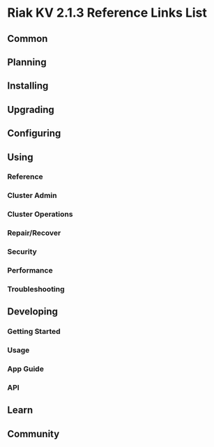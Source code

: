 
# Riak KV 2.1.3 Reference Links List


## Common

[downloads]: /riak/kv/2.0.1/downloads/
[install index]: /riak/kv/2.0.1/setup/installing
[upgrade index]: /riak/kv/2.0.1/upgrading
[plan index]: /riak/kv/2.0.1/planning
[config index]: /riak/2.1.3/using/configuring/
[config reference]: /riak/kv/2.0.1/configuring/reference/
[manage index]: /riak/kv/2.0.1/using/managing
[performance index]: /riak/kv/2.0.1/using/performance
[glossary vnode]: /riak/kv/2.0.1/learn/glossary/#vnode
[contact basho]: http://basho.com/contact/


## Planning

[plan index]: /riak/kv/2.0.1/setup/planning
[plan start]: /riak/kv/2.0.1/setup/planning/start
[plan backend]: /riak/kv/2.0.1/setup/planning/backend
[plan backend bitcask]: /riak/kv/2.0.1/setup/planning/backend/bitcask
[plan backend leveldb]: /riak/kv/2.0.1/setup/planning/backend/leveldb
[plan backend memory]: /riak/kv/2.0.1/setup/planning/backend/memory
[plan backend multi]: /riak/kv/2.0.1/setup/planning/backend/multi
[plan cluster capacity]: /riak/kv/2.0.1/setup/planning/cluster-capacity
[plan bitcask capacity]: /riak/kv/2.0.1/setup/planning/bitcask-capacity-calc
[plan best practices]: /riak/kv/2.0.1/setup/planning/best-practices
[plan future]: /riak/kv/2.0.1/setup/planning/future


## Installing

[install index]: /riak/kv/2.0.1/setup/installing
[install aws]: /riak/kv/2.0.1/setup/installing/amazon-web-services
[install debian & ubuntu]: /riak/kv/2.0.1/setup/installing/debian-ubuntu
[install freebsd]: /riak/kv/2.0.1/setup/installing/freebsd
[install mac osx]: /riak/kv/2.0.1/setup/installing/mac-osx
[install rhel & centos]: /riak/kv/2.0.1/setup/installing/rhel-centos
[install smartos]: /riak/kv/2.0.1/setup/installing/smartos
[install solaris]: /riak/kv/2.0.1/setup/installing/solaris
[install suse]: /riak/kv/2.0.1/setup/installing/suse
[install windows azure]: /riak/kv/2.0.1/setup/installing/windows-azure

[install source index]: /riak/kv/2.0.1/setup/installing/source
[install source erlang]: /riak/kv/2.0.1/setup/installing/source/erlang
[install source jvm]: /riak/kv/2.0.1/setup/installing/source/jvm

[install verify]: /riak/kv/2.0.1/setup/installing/verify


## Upgrading

[upgrade index]: /riak/kv/2.0.1/setup/upgrading
[upgrade checklist]: /riak/kv/2.0.1/setup/upgrading/checklist
[upgrade version]: /riak/kv/2.0.1/setup/upgrading/version
[upgrade cluster]: /riak/kv/2.0.1/setup/upgrading/cluster
[upgrade mdc]: /riak/kv/2.0.1/setup/upgrading/multi-datacenter
[upgrade downgrade]: /riak/kv/2.0.1/setup/upgrading/downgrade


## Configuring

[config index]: /riak/kv/2.0.1/configuring
[config basic]: /riak/kv/2.0.1/configuring/basic
[config backend]: /riak/kv/2.0.1/configuring/backend
[config manage]: /riak/kv/2.0.1/configuring/managing
[config reference]: /riak/kv/2.0.1/configuring/reference/
[config strong consistency]: /riak/kv/2.0.1/configuring/strong-consistency
[config load balance]: /riak/kv/2.0.1/configuring/load-balancing-proxy
[config mapreduce]: /riak/kv/2.0.1/configuring/map-reduce
[config search]: /riak/kv/2.0.1/configuring/search/

[config v3 mdc]: /riak/kv/2.0.1/configuring/v3-multi-datacenter
[config v3 nat]: /riak/kv/2.0.1/configuring/v3-multi-datacenter/nat
[config v3 quickstart]: /riak/kv/2.0.1/configuring/v3-multi-datacenter/quick-start
[config v3 ssl]: /riak/kv/2.0.1/configuring/v3-multi-datacenter/ssl

[config v2 mdc]: /riak/kv/2.0.1/configuring/v2-multi-datacenter
[config v2 nat]: /riak/kv/2.0.1/configuring/v2-multi-datacenter/nat
[config v2 quickstart]: /riak/kv/2.0.1/configuring/v2-multi-datacenter/quick-start
[config v2 ssl]: /riak/kv/2.0.1/configuring/v2-multi-datacenter/ssl



## Using

[use index]: /riak/kv/2.0.1/using/
[use admin commands]: /riak/kv/2.0.1/using/cluster-admin-commands
[use running cluster]: /riak/kv/2.0.1/using/running-a-cluster

### Reference

[use ref custom code]: /riak/kv/2.0.1/using/reference/custom-code
[use ref handoff]: /riak/kv/2.0.1/using/reference/handoff
[use ref monitoring]: /riak/kv/2.0.1/using/reference/monitoring
[use ref search]: /riak/kv/2.0.1/using/reference/search
[use ref 2i]: /riak/kv/2.0.1/using/reference/secondary-indexes
[use ref snmp]: /riak/kv/2.0.1/using/reference/snmp
[use ref strong consistency]: /riak/2.1.3/using/reference/strong-consistency
[use ref jmx]: /riak/kv/2.0.1/using/reference/jmx
[use ref obj del]: /riak/kv/2.0.1/using/reference/object-deletion/
[use ref v3 mdc]: /riak/kv/2.0.1/using/reference/v3-multi-datacenter
[use ref v2 mdc]: /riak/kv/2.0.1/using/reference/v2-multi-datacenter

### Cluster Admin

[use admin index]: /riak/kv/2.0.1/using/admin/
[use admin commands]: /riak/kv/2.0.1/using/admin/commands/
[use admin riak cli]: /riak/kv/2.0.1/using/admin/riak-cli/
[use admin riak-admin]: /riak/kv/2.0.1/using/admin/riak-admin/
[use admin riak control]: /riak/kv/2.0.1/using/admin/riak-control/

### Cluster Operations

[cluster ops add remove node]: /riak/kv/2.0.1/using/cluster-operations/adding-removing-nodes
[cluster ops inspect node]: /riak/kv/2.0.1/using/cluster-operations/inspecting-node
[cluster ops change info]: /riak/kv/2.0.1/using/cluster-operations/changing-cluster-info
[cluster ops load balance]: /riak/kv/2.0.1/using/cluster-operations/load-balancing
[cluster ops bucket types]: /riak/kv/2.0.1/using/cluster-operations/bucket-types
[cluster ops handoff]: /riak/kv/2.0.1/using/cluster-operations/handoff
[cluster ops log]: /riak/kv/2.0.1/using/cluster-operations/logging
[cluster ops obj del]: /riak/kv/2.0.1/using/reference/object-deletion
[cluster ops backup]: /riak/kv/2.0.1/using/cluster-operations/backing-up
[cluster ops mdc]: /riak/kv/2.0.1/using/cluster-operations/multi-datacenter
[cluster ops strong consistency]: /riak/kv/2.0.1/using/cluster-operations/strong-consistency
[cluster ops 2i]: /riak/kv/2.0.1/using/cluster-operations/secondary-indexes
[cluster ops v3 mdc]: /riak/kv/2.0.1/using/cluster-operations/v3-multi-datacenter
[cluster ops v2 mdc]: /riak/kv/2.0.1/using/cluster-operations/v2-multi-datacenter

### Repair/Recover

[repair recover index]: /riak/kv/2.0.1/repair-recovery
[repair recover index]: /riak/kv/2.0.1/repair-recovery/failure-recovery/

### Security

[security index]: /riak/kv/2.0.1/using/security/
[security basics]: /riak/kv/2.0.1/using/security/basics
[security managing]: /riak/kv/2.0.1/using/security/managing-sources/

### Performance

[perf index]: /riak/kv/2.0.1/using/performance/
[perf benchmark]: /riak/kv/2.0.1/using/performance/benchmarking
[perf open files]: /riak/kv/2.0.1/using/performance/open-files-limit/
[perf erlang]: /riak/kv/2.0.1/using/performance/erlang
[perf aws]: /riak/kv/2.0.1/using/performance/amazon-web-services
[perf latency checklist]: /riak/kv/2.0.1/using/performance/latency-reduction-checklist

### Troubleshooting

[troubleshoot http]: /riak/kv/2.0.1/using/troubleshooting/http-204


## Developing

[dev index]: /riak/kv/2.0.1/developing
[dev client libraries]: /riak/kv/2.0.1/developing/client-libraries
[dev data model]: /riak/kv/2.0.1/developing/data-modeling
[dev data types]: /riak/kv/2.0.1/developing/data-types
[dev kv model]: /riak/kv/2.0.1/developing/key-value-modeling

### Getting Started

[getting started]: /riak/kv/2.0.1/developing/getting-started
[getting started java]: /riak/kv/2.0.1/developing/getting-started/java
[getting started ruby]: /riak/kv/2.0.1/developing/getting-started/ruby
[getting started python]: /riak/kv/2.0.1/developing/getting-started/python
[getting started php]: /riak/kv/2.0.1/developing/getting-started/php
[getting started csharp]: /riak/kv/2.0.1/developing/getting-started/csharp
[getting started nodejs]: /riak/kv/2.0.1/developing/getting-started/nodejs
[getting started erlang]: /riak/kv/2.0.1/developing/getting-started/erlang
[getting started golang]: /riak/kv/2.0.1/developing/getting-started/golang

[obj model java]: /riak/kv/2.0.1/developing/getting-started/java/object-modeling
[obj model ruby]: /riak/kv/2.0.1/developing/getting-started/ruby/object-modeling
[obj model python]: /riak/kv/2.0.1/developing/getting-started/python/object-modeling
[obj model csharp]: /riak/kv/2.0.1/developing/getting-started/csharp/object-modeling
[obj model nodejs]: /riak/kv/2.0.1/developing/getting-started/nodejs/object-modeling
[obj model erlang]: /riak/kv/2.0.1/developing/getting-started/erlang/object-modeling
[obj model golang]: /riak/kv/2.0.1/developing/getting-started/golang/object-modeling

### Usage

[usage index]: /riak/kv/2.0.1/developing/usage
[usage bucket types]: /riak/kv/2.0.1/developing/usage/bucket-types
[usage commit hooks]: /riak/kv/2.0.1/developing/usage/commit-hooks
[usage conflict resolution]: /riak/kv/2.0.1/developing/usage/conflict-resolution
[usage content types]: /riak/kv/2.0.1/developing/usage/content-types
[usage create objects]: /riak/kv/2.0.1/developing/usage/create-objects
[usage custom extractors]: /riak/kv/2.0.1/developing/usage/custom-extractors
[usage delete objects]: /riak/kv/2.0.1/developing/usage/deleting-objects
[usage mapreduce]: /riak/kv/2.0.1/developing/usage/mapreduce
[usage search]: /riak/kv/2.0.1/developing/usage/search
[usage search schema]: /riak/kv/2.0.1/developing/usage/search-schemas
[usage search data types]: /riak/kv/2.0.1/developing/usage/searching-data-types
[usage 2i]: /riak/kv/2.0.1/developing/usage/secondary-indexes
[usage update objects]: /riak/kv/2.0.1/developing/usage/updating-objects

### App Guide

[apps mapreduce]: /riak/kv/2.0.1/developing/app-guide/advanced-mapreduce
[apps replication properties]: /riak/kv/2.0.1/developing/app-guide/replication-properties
[apps strong consistency]: /riak/kv/2.0.1/developing/app-guide/strong-consistency

### API

[dev api backend]: /riak/kv/2.0.1/developing/api/backend
[dev api http]: /riak/kv/2.0.1/developing/api/http
[dev api http status]: /riak/kv/2.0.1/developing/api/http/status
[dev api pbc]: /riak/kv/2.0.1/developing/api/protocol-buffers/


## Learn

[learn new nosql]: /riak/kv/learn/new-to-nosql
[learn use cases]: /riak/kv/learn/use-cases
[learn why riak]: /riak/kv/learn/why-riak-kv

[glossary]: /riak/kv/2.0.1/learn/glossary/
[glossary aae]: /riak/kv/2.0.1/learn/glossary/#active-anti-entropy-aae
[glossary read rep]: /riak/kv/2.0.1/learn/glossary/#read-repair
[glossary vnode]: /riak/kv/2.0.1/learn/glossary/#vnode

[concept aae]: /riak/kv/2.0.1/learn/concepts/active-anti-entropy/
[concept buckets]: /riak/kv/2.0.1/learn/concepts/buckets
[concept cap neg]: /riak/kv/2.0.1/learn/concepts/capability-negotiation
[concept causal context]: /riak/kv/2.0.1/learn/concepts/causal-context
[concept clusters]: /riak/kv/2.0.1/learn/concepts/clusters/
[concept crdts]: /riak/kv/2.0.1/learn/concepts/crdts
[concept eventual consistency]: /riak/kv/2.0.1/learn/concepts/eventual-consistency
[concept keys objects]: /riak/kv/2.0.1/learn/concepts/keys-and-objects
[concept replication]: /riak/kv/2.0.1/learn/concepts/replication
[concept strong consistency]: /riak/kv/2.0.1/learn/concepts/strong-consistency
[concept vnodes]: /riak/kv/2.0.1/learn/concepts/vnodes



## Community

[community]: /community
[community projects]: /community/projects
[reporting bugs]: /community/reporting-bugs
[taishi]: /community/taishi

